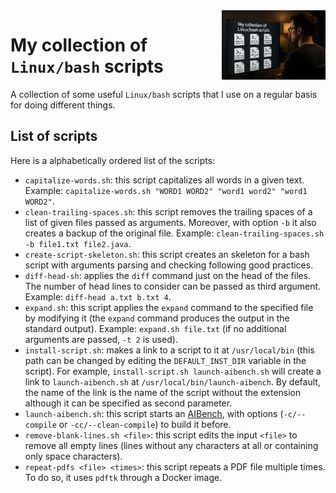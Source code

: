 <img src="artwork.png" align="right" style="max-width: 33%"/>

# My collection of `Linux/bash` scripts

A collection of some useful `Linux/bash` scripts that I use on a regular basis for doing different things.

## List of scripts
Here is a alphabetically ordered list of the scripts:
- `capitalize-words.sh`: this script capitalizes all words in a given text. Example: `capitalize-words.sh "WORD1 WORD2" "word1 word2" "word1 WORD2"`.
- `clean-trailing-spaces.sh`: this script removes the trailing spaces of a list of given files passed as arguments. Moreover, with option `-b` it also creates a backup of the original file. Example: `clean-trailing-spaces.sh -b file1.txt file2.java`.
- `create-script-skeleton.sh`: this script creates an skeleton for a bash script with arguments parsing and checking following good practices.
- `diff-head-sh`: applies the `diff` command just on the head of the files. The number of head lines to consider can be passed as third argument. Example: `diff-head a.txt b.txt 4`.
- `expand.sh`: this script applies the `expand` command to the specified file by modifying it (the `expand` command produces the output in the standard output). Example: `expand.sh file.txt` (if no additional arguments are passed, `-t 2` is used).
- `install-script.sh`: makes a link to a script to it at `/usr/local/bin` (this path can be changed by editing the `DEFAULT_INST_DIR` variable in the script). For example, `install-script.sh launch-aibench.sh` will create a link to `launch-aibench.sh` at `/usr/local/bin/launch-aibench`. By default, the name of the link is the name of the script without the extension although it can be specified as second parameter.
- `launch-aibench.sh`: this script starts an [AIBench](http://www.aibench.org/), with options (`-c/--compile` or `-cc/--clean-compile`) to build it before.
- `remove-blank-lines.sh <file>`: this script edits the input `<file>` to remove all empty lines (lines without any characters at all or containing only space characters).
- `repeat-pdfs <file> <times>`: this script repeats a PDF file multiple times. To do so, it uses `pdftk` through a Docker image.